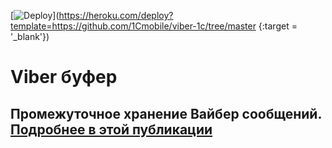 [![Deploy](https://www.herokucdn.com/deploy/button.svg)](https://heroku.com/deploy?template=https://github.com/1Cmobile/viber-1c/tree/master {:target = '_blank'})

# Viber буфер

## Промежуточное хранение Вайбер сообщений. [Подробнее в этой публикации]()